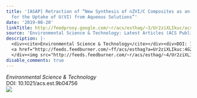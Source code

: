 ```yaml
---
title: '[ASAP] Retraction of “New Synthesis of nZVI/C Composites as an Efficient Adsorbent
  for the Uptake of U(VI) from Aqueous Solutions”'
date: '2019-08-20'
linkTitle: http://feedproxy.google.com/~r/acs/esthag/~3/Ur2ziXLIkuc/acs.est.9b04756
source: 'Environmental Science & Technology: Latest Articles (ACS Publications)'
description: |-
  <div><cite>Environmental Science & Technology</cite></div><div>DOI: 10.1021/acs.est.9b04756</div><div class="feedflare">
  <a href="http://feeds.feedburner.com/~ff/acs/esthag?a=Ur2ziXLIkuc:4G2jQ4nFS1U:yIl2AUoC8zA"><img src="http://feeds.feedburner.com/~ff/acs/esthag?d=yIl2AUoC8zA" border="0"></img></a>
  </div><img src="http://feeds.feedburner.com/~r/acs/esthag/~4/Ur2ziXLIkuc" height="1" width="1" ...
disable_comments: true
---
```

<div><cite>Environmental Science & Technology</cite></div><div>DOI: 10.1021/acs.est.9b04756</div><div class="feedflare">
<a href="http://feeds.feedburner.com/~ff/acs/esthag?a=Ur2ziXLIkuc:4G2jQ4nFS1U:yIl2AUoC8zA"><img src="http://feeds.feedburner.com/~ff/acs/esthag?d=yIl2AUoC8zA" border="0"></img></a>
</div><img src="http://feeds.feedburner.com/~r/acs/esthag/~4/Ur2ziXLIkuc" height="1" width="1" ...